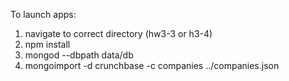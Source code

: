 To launch apps:

1) navigate to correct directory (hw3-3 or h3-4)  
2) npm install  
3) mongod --dbpath data/db  
4) mongoimport -d crunchbase -c companies ../companies.json  
